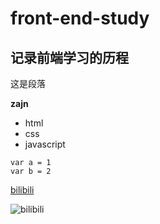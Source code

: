 # front-end-study
## 记录前端学习的历程

这是段落

**zajn**

- html
- css
- javascript

```
var a = 1
var b = 2
```

[bilibili](https://www.bilibili.com/account/dynamic)

![bilibili](http://i0.hdslb.com/bfs/archive/4480ba540c48c301a1ee1da7d6dae6ebdcb51487.png)
